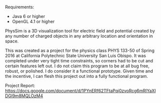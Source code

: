 Requirements:
- Java 6 or higher
- OpenGL 4.1 or higher

PhysSim is a 3D visualization tool for electric field and potential created by any number of charged objects in any arbitrary location and orientation in space.

This was created as a project for the physics class PHYS 133-50 of Spring 2016 at California Polytechnic State University San Luis Obispo. It was completed under very tight time constraints, so corners had to be cut and certain features left out. I do not claim this program to be at all bug free, robust, or polished. I do consider it a functional prototype. Given time and the incentive, I can flesh this project out into a fully functional program.

Project Report:
https://docs.google.com/document/d/1PYnERf62TFtaPqi0zvoRcg6mRlYaXlDGl9m8MQLOzM4
